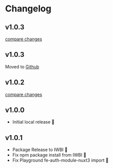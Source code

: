 # Changelog

## v1.0.3

[compare changes](https://github.com/DeepLinkNetwork/fe-auth-module-nuxt3/compare/v1.0.2...v1.0.3)

## v1.0.3

Moved to [Github](https://github.com/DeepLinkNetwork/fe-auth-module-nuxt3)

## v1.0.2

[compare changes](https://bitbucket.org/iwbi/fe-auth-module-nuxt3/branches/compare/v1.0.1...v1.0.2)

## v1.0.0

- Initial local release :rocket:

## v1.0.1

- Package Release to IWBI :rocket:
- Fix npm package install from IWBI :rocket:
- Fix Playground fe-auth-module-nuxt3 import :rocket:
